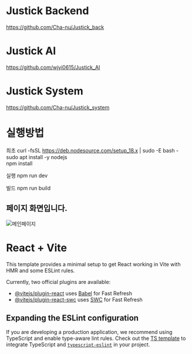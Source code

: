 # Justick Backend  
https://github.com/Cha-nu/Justick_back  
# Justick AI  
https://github.com/wjyi0615/Justick_AI  
# Justick System  
https://github.com/Cha-nu/Justick_system  

# 실행방법
최초
curl -fsSL https://deb.nodesource.com/setup_18.x | sudo -E bash -  
sudo apt install -y nodejs  
npm install  

실행
npm run dev

빌드
npm run build

## 페이지 화면입니다.
![메인페이지](https://github.com/user-attachments/assets/a2982a41-a85c-41a2-8e66-0d35ba954cef)


# React + Vite

This template provides a minimal setup to get React working in Vite with HMR and some ESLint rules.

Currently, two official plugins are available:

- [@vitejs/plugin-react](https://github.com/vitejs/vite-plugin-react/blob/main/packages/plugin-react/README.md) uses [Babel](https://babeljs.io/) for Fast Refresh
- [@vitejs/plugin-react-swc](https://github.com/vitejs/vite-plugin-react-swc) uses [SWC](https://swc.rs/) for Fast Refresh

## Expanding the ESLint configuration

If you are developing a production application, we recommend using TypeScript and enable type-aware lint rules. Check out the [TS template](https://github.com/vitejs/vite/tree/main/packages/create-vite/template-react-ts) to integrate TypeScript and [`typescript-eslint`](https://typescript-eslint.io) in your project.
